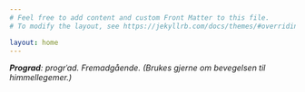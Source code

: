 ```yaml
---
# Feel free to add content and custom Front Matter to this file.
# To modify the layout, see https://jekyllrb.com/docs/themes/#overriding-theme-defaults

layout: home
---
```


_**Prograd**: progrˈad. Fremadgående. (Brukes gjerne om bevegelsen til himmellegemer.)_
